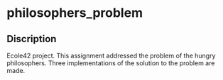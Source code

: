 # philosophers_problem

## Discription
Ecole42 project.
This assignment addressed the problem of the hungry philosophers.
Three implementations of the solution to the problem are made.
